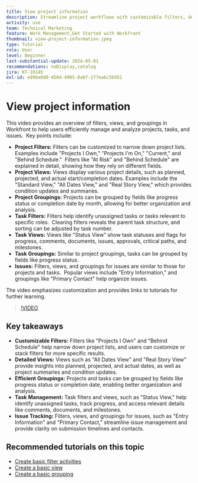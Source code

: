 ```yaml
---
title: View project information
description: Streamline project workflows with customizable filters, detailed views, efficient groupings, task management tools, and issue tracking features for enhanced organization and clarity.
activity: use
team: Technical Marketing
feature: Work Management,Get Started with Workfront
thumbnail: view-project-information.jpeg
type: Tutorial
role: User
level: Beginner
last-substantial-update: 2024-05-01
recommendations: noDisplay,catalog
jira: KT-10145
exl-id: e89be0d0-4584-4985-8a6f-177ea6c5b951
---
```

# View project information

This video provides an overview of filters, views, and groupings in Workfront to help users efficiently manage and analyze projects, tasks, and issues. ​ Key points include:

* **Project Filters:** Filters can be customized to narrow down project lists. ​ Examples include "Projects I Own," "Projects I'm On," "Current," and "Behind Schedule." ​ Filters like "At Risk" and "Behind Schedule" are explained in detail, showing how they rely on different fields.
* **Project Views:** Views display various project details, such as planned, projected, and actual start/completion dates. ​ Examples include the "Standard View," "All Dates View," and "Real Story View," which provides condition updates and summaries. ​
* **Project Groupings:** Projects can be grouped by fields like progress status or completion date by month, allowing for better organization and analysis. ​
* **Task Filters:** Filters help identify unassigned tasks or tasks relevant to specific roles. ​ Clearing filters reveals the parent task structure, and sorting can be adjusted by task number. ​
* **Task Views:** Views like "Status View" show task statuses and flags for progress, comments, documents, issues, approvals, critical paths, and milestones.
* **Task Groupings:** Similar to project groupings, tasks can be grouped by fields like progress status. ​
* **Issues:** Filters, views, and groupings for issues are similar to those for projects and tasks. ​ Popular views include "Entry Information," and groupings like "Primary Contact" help organize issues. ​

The video emphasizes customization and provides links to tutorials for further learning. ​

>[!VIDEO](https://video.tv.adobe.com/v/3428815/?quality=12&learn=on&enablevpops)

## Key takeaways

* **Customizable Filters:** Filters like "Projects I Own" and "Behind Schedule" help narrow down project lists, and users can customize or stack filters for more specific results. ​
* **Detailed Views:** Views such as "All Dates View" and "Real Story View" provide insights into planned, projected, and actual dates, as well as project summaries and condition updates. ​
* **Efficient Groupings:** Projects and tasks can be grouped by fields like progress status or completion date, enabling better organization and analysis. ​
* **Task Management:** Task filters and views, such as "Status View," help identify unassigned tasks, track progress, and access relevant details like comments, documents, and milestones. ​
* **Issue Tracking:** Filters, views, and groupings for issues, such as "Entry Information" and "Primary Contact," streamline issue management and provide clarity on submission timelines and contacts. ​




## Recommended tutorials on this topic

* [Create basic filter activities](/help/reporting/basic-reporting/create-a-basic-filter-activity.md)
* [Create a basic view](/help/reporting/basic-reporting/create-a-basic-view.md)
* [Create a basic grouping](/help/reporting/basic-reporting/create-a-basic-grouping.md)

